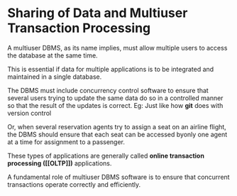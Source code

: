 # Sharing of Data and Multiuser Transaction Processing

A multiuser DBMS, as its name implies, must allow multiple users to
access the database at the same time.

This is essential if data for multiple applications is to be integrated and
maintained in a single database.

The DBMS must include concurrency control software to ensure that
several users trying to update the same data do so in a controlled manner
so that the result of the updates is correct.
Eg: Just like how **git** does with version control

Or, when several reservation agents try to assign a seat on an airline flight,
the DBMS should ensure that each seat can be accessed byonly one agent 
at a time for assignment to a passenger.

These types of applications are generally called **online transaction processing ([[OLTP]])** applications.

A fundamental role of multiuser DBMS software is to ensure that
concurrent transactions operate correctly and efficiently.